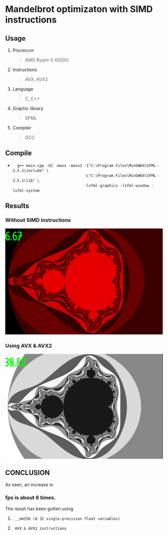 Mandelbrot optimizaton with SIMD instructions
=============================================

Usage
-----------
1.  Proceccor
    > AMD Ryzen 5 4500U
2.  Instructions
    > AVX, AVX2
3.  Language
    > C, C++
4.  Graphic library
    > SFML
5.  Compiler
    > GCC

Compile
-------
+       g++ main.cpp -O2 -mavx -mavx2 -I"C:\Program Files\MinGW64\SFML-2.5.1\include" \
                                      -L"C:\Program Files\MinGW64\SFML-2.5.1\lib" \
                                      -lsfml-graphics -lsfml-window -lsfml-system

Results
-------

### Without SIMD instructions
![NOSIMD](/NOSSE.png)

### Using AVX & AVX2
![SIMD](/SSE.png)

CONCLUSION
----------
As seen, an increase in 
### fps is about 6 times.
The result has been gotten using
1.      __mm256 (8 32 single-precision float variables)
2.      AVX & AVX2 instructions
